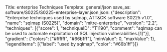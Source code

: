 Title: enterprise Techniques
Template: general/json
save_as: software/S0225/S0225-enterprise-layer.json
json: {"description": "Enterprise techniques used by sqlmap, ATT&CK software S0225 v1.0", "name": "sqlmap (S0225)", "domain": "mitre-enterprise", "version": "2.2", "techniques": [{"score": 1, "techniqueID": "T1190", "comment": "sqlmap can be used to automate exploitation of SQL injection vulnerabilities.[1]"}], "gradient": {"colors": ["#ffffff", "#66b1ff"], "minValue": 0, "maxValue": 1}, "legendItems": [{"label": "used by sqlmap", "color": "#66b1ff"}]}